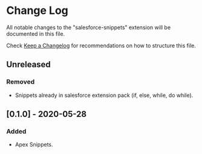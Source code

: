 # Change Log

All notable changes to the "salesforce-snippets" extension will be documented in this file.

Check [Keep a Changelog](http://keepachangelog.com/) for recommendations on how to structure this file.

## Unreleased

### Removed

- Snippets already in salesforce extension pack (if, else, while, do while).

## [0.1.0] - 2020-05-28

### Added

- Apex Snippets.
